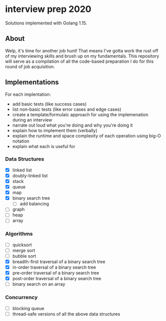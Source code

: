 # interview prep 2020

Solutions implemented with Golang 1.15.

## About

Welp, it's time for another job hunt!
That means I've gotta work the rust off of my interviewing skills and brush up on my fundamentals.
This repository will serve as a compilation of all the code-based preparation I do for this round of job acquisition.

## Implementations

For each implentation:

- add basic tests (like success cases)
- list non-basic tests (like error cases and edge cases)
- create a template/formulaic approach for using the implemenation during an interview
- narrate out loud what you're doing and why you're doing it
- explain how to implement them (verbally)
- explain the runtime and space complexity of each operation using big-O notation
- explain what each is useful for

### Data Structures

- [x] linked list
- [x] doubly-linked list
- [x] stack
- [x] queue
- [x] map
- [x] binary search tree
  - [ ] add balancing
- [ ] graph
- [ ] heap
- [ ] array

### Algorithms

- [ ] quicksort
- [ ] merge sort
- [ ] bubble sort
- [x] breadth-first traversal of a binary search tree
- [x] in-order traversal of a binary search tree
- [x] pre-order traversal of a binary search tree
- [x] post-order traversal of a binary search tree
- [ ] binary search on an array

### Concurrency

- [ ] blocking queue
- [ ] thread-safe versions of all the above data structures
